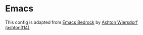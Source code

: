 # Emacs

This config is adapted from [Emacs Bedrock](https://github.com/ashton314/emacs-bedrock) by [Ashton Wiersdorf (ashton314)](https://github.com/ashton314).
